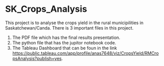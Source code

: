 # SK_Crops_Analysis
This project is to analyse the crops yield in the rural municipilities in Saskatchewan/Canda.
There is 3 important files in this project.
1) The PDF file which has the final results presentation.
2) The python file that has the jupitor notebook code.
3) The Tableau Dashboard that can be foun in the link   https://public.tableau.com/app/profile/anas7648/viz/CropsYield/RMCropsAnalysis?publish=yes.
